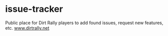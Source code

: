 issue-tracker
=============

Public place for Dirt Rally players to add found issues, request new features, etc. www.dirtrally.net